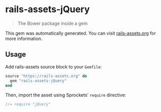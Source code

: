 # rails-assets-jQuery

> The Bower package inside a gem

This gem was automatically generated. You can visit [rails-assets.org](https://rails-assets.org) for more information.

## Usage

Add rails-assets source block to your `Gemfile`:

```ruby
source "https://rails-assets.org" do
  gem "rails-assets-jQuery"
end

```

Then, import the asset using Sprockets’ `require` directive:

```js
//= require "jQuery"
```
